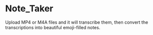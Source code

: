 # Note_Taker

Upload MP4 or M4A files and it will transcribe them, then convert the transcriptions into beautiful emoji-filled notes.
